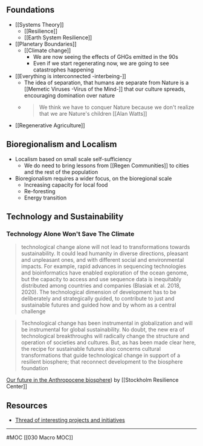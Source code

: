 ## Foundations
- [[Systems Theory]]
	- [[Resilience]]
	- [[Earth System Resilience]]
- [[Planetary Boundaries]]
	- [[Climate change]]
		- We are now seeing the effects of GHGs emitted in the 90s
		- Even if we start regenerating now, we are going to see catastrophes happening
- [[Everything is interconnected -interbeing-]]
	- The idea of separation, that humans are separate from Nature is a [[Memetic Viruses -Virus of the Mind-]] that our culture spreads, encouraging domination over nature
	- > We think we have to conquer Nature because we don't realize that we are Nature's children [[Alan Watts]]
- [[Regenerative Agriculture]]


## Bioregionalism and Localism
- Localism based on small scale self-sufficiency
	- We do need to bring lessons from [[Regen Communities]] to cities and the rest of the population
- Bioregionalism requires a wider focus, on the bioregional scale
	- Increasing capacity for local food
	- Re-foresting
	- Energy transition

## Technology and Sustainability
### Technology Alone Won't Save The Climate
> technological change alone will not lead to transformations towards sustainability. It could lead humanity in diverse directions, pleasant and 
unpleasant ones, and with different social and environmental impacts. For example, rapid advances in sequencing technologies and bioinformatics have enabled exploration of the ocean genome, but the capacity to access and use 
sequence data is inequitably distributed among countries and companies (Blasiak et al. 2018, 2020). The technological dimension of development has to be deliberately and strategically guided, to contribute to just and sustainable futures and guided how and by whom as a central challenge

> Technological change has been instrumental in globalization and will be instrumental for global sustainability. No doubt, the new era of technological breakthroughs will radically change the structure and operation of societies and cultures. But, as has been made clear here, the recipe for sustainable futures also concerns cultural transformations that guide technological change in support of a resilient biosphere; that reconnect development to the biosphere foundation

[Our future in the Anthropocene biosphere](https://link.springer.com/article/10.1007/s13280-021-01544-8)) by [[Stockholm Resilience Center]]

## Resources
- [Thread of interesting projects and initiatives](https://twitter.com/giorgiop_/status/1368983685404430341)
-------------------
#MOC [[030 Macro MOC]]